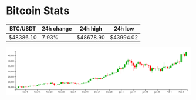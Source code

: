 # Bitcoin Stats

BTC/USDT|24h change|24h high|24h low|
|---|---|---|---|
|$48386.10|7.93%|$48678.90|$43994.02|

<img src="./chart.svg">
